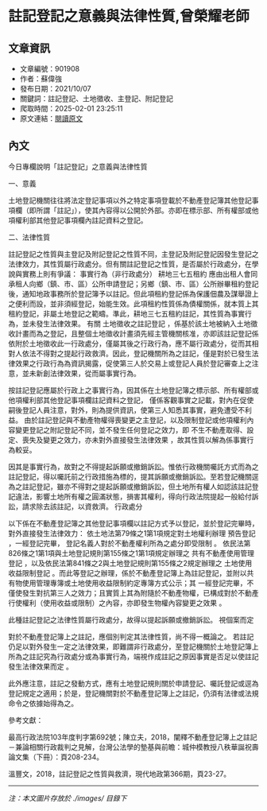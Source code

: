 # 註記登記之意義與法律性質,曾榮耀老師

## 文章資訊
- 文章編號：901908
- 作者：蘇偉強
- 發布日期：2021/10/07
- 關鍵詞：註記登記、土地徵收、主登記、附記登記
- 爬取時間：2025-02-01 23:25:11
- 原文連結：[閱讀原文](https://real-estate.get.com.tw/Columns/detail.aspx?no=901908)

## 內文


今日專欄說明「註記登記」之意義與法律性質


一、意義


土地登記機關往往將法定登記事項以外之特定事項登載於不動產登記簿其他登記事項欄（即所謂「註記」），使其內容得以公開於外部。亦即在標示部、所有權部或他項權利部其他登記事項欄內註記資料之登記。


二、法律性質


註記登記之性質與主登記及附記登記之性質不同，主登記及附記登記因發生登記之法律效力，其性質屬行政處分。但有關註記登記之性質，是否屬於行政處分，在學說與實務上則有爭議：
事實行為（非行政處分）
耕地三七五租約
應由出租人會同承租人向鄉（鎮、市、區）公所申請登記；另鄉（鎮、市、區）公所辦畢租約登記後，通知地政事務所於登記簿予以註記。但此項租約登記係為保護佃農及謀舉證上之便利而設，並非須經登記，始能生效。此項租約性質係為債權關係，就本質上其租約登記，非屬土地登記之範疇。準此，耕地三七五租約註記，其性質為事實行為，並未發生法律效果。
有關
土地徵收之註記登記
，係基於該土地被納入土地徵收計畫而為之登記，且整個土地徵收計畫須先經主管機關核准，亦即該註記登記係依附於土地徵收此一行政處分，僅屬其後之行政行為，應不屬行政處分，從而其相對人依法不得對之提起行政救濟。因此，登記機關所為之註記，僅是對於已發生法律效果之行政行為為資訊揭露，促使第三人於交易上或登記人員於登記審查上之注意，並未新創法律效果，從而屬事實行為。


按註記登記應屬於行政上之事實行為，因其係在土地登記簿之標示部、所有權部或他項權利部其他登記事項欄註記資料之登記，
僅係客觀事實之記載，對內在促使嗣後登記人員注意，對外，則為提供資訊，使第三人知悉其事實，避免遭受不利益。
由於註記登記與不動產物權得喪變更之主登記，以及限制登記或他項權利內容變更登記之附記登記不同，並不發生任何登記之效力，即
不生不動產取得、設定、喪失及變更之效力，亦未對外直接發生法律效果
，故其性質以解為係事實行為較妥。


因其是事實行為，故對之不得提起訴願或撤銷訴訟。惟依行政機關囑託方式而為之註記登記，得以囑託前之行政措施為標的，提其訴願或撤銷訴訟。至若登記機關逕為之註記登記，雖亦不得對之提起訴願或撤銷訴訟，但土地所有權人如認該註記登記違法，影響土地所有權之圓滿狀態，損害其權利，得向行政法院提起一般給付訴訟，請求除去該註記，以資救濟。
行政處分


以下係在不動產登記簿之其他登記事項欄以註記方式予以登記，並於登記完畢時，對外直接發生法律效力：
依土地法第79條之1第1項規定對土地權利辦理
預告登記
，一經登記完畢，
登記名義人對於不動產權利所為之處分即受限制
。
依民法第826條之1第1項與土地登記規則第155條之1第1項規定辦理之
共有不動產使用管理登記
，以及依民法第841條之2與土地登記規則第155條之2規定辦理之
土地使用收益限制登記
。而此等登記之辦理，係於不動產登記簿上為註記登記，並附以共有物使用管理專簿或土地使用收益限制約定專簿方式公示；其
一經登記完畢，不僅使發生對抗第三人之效力；且實質上其為附隨於不動產物權，已構成對於不動產行使權利（使用收益或限制）之內容，亦即發生物權內容變更之效果
。


此種註記登記之法律性質屬行政處分，故得以提起訴願或撤銷訴訟。
視個案而定


對於不動產登記簿上之註記，應個別判定其法律性質，尚不得一概論之。
若註記仍足以對外發生一定之法律效果，即難謂非行政處分，至登記機關於土地登記簿上所為之註記究為行政處分或為事實行為，端視作成註記之原因事實是否足以使註記發生法律效果而定
。


此外應注意，註記之發動方式，應有土地登記規則關於申請登記、囑託登記或逕為登記規定之適用；於是，登記機關對於不動產登記簿上之註記，仍須有法律或法規命令之依據始得為之。


參考文獻：


最高行政法院103年度判字第692號；陳立夫，2018，闡釋不動產登記簿上之註記－兼論相關行政裁判之見解，台灣公法學的墊基與前瞻：城仲模教授八秩華誕祝壽論文集（下冊）：頁208-234。


溫豐文，2018，註記登記之性質與救濟，現代地政第366期，頁23-27。

---
*注：本文圖片存放於 ./images/ 目錄下*
